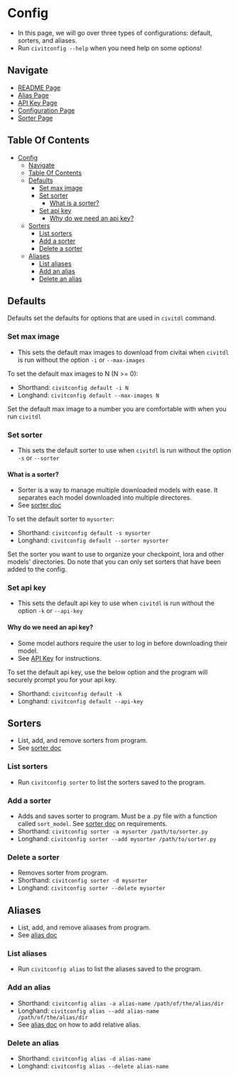 # Config
- In this page, we will go over three types of configurations: default, sorters, and aliases.
- Run `civitconfig --help` when you need help on some options!

## Navigate
- [README Page](../README.md)
- [Alias Page](./alias.md)
- [API Key Page](./api_key.md)
- [Configuration Page](./configuration.md)
- [Sorter Page](./sorter.md)


## Table Of Contents
- [Config](#config)
  - [Navigate](#navigate)
  - [Table Of Contents](#table-of-contents)
  - [Defaults](#defaults)
    - [Set max image](#set-max-image)
    - [Set sorter](#set-sorter)
      - [What is a sorter?](#what-is-a-sorter)
    - [Set api key](#set-api-key)
      - [Why do we need an api key?](#why-do-we-need-an-api-key)
  - [Sorters](#sorters)
    - [List sorters](#list-sorters)
    - [Add a sorter](#add-a-sorter)
    - [Delete a sorter](#delete-a-sorter)
  - [Aliases](#aliases)
    - [List aliases](#list-aliases)
    - [Add an alias](#add-an-alias)
    - [Delete an alias](#delete-an-alias)


## Defaults
Defaults set the defaults for options that are used in `civitdl` command.

### Set max image
- This sets the default max images to download from civitai when `civitdl` is run without the option `-i` or `--max-images`

To set the default max images to N (N >= 0): 
- Shorthand: `civitconfig default -i N`
- Longhand: `civitconfig default --max-images N`

Set the default max image to a number you are comfortable with when you run `civitdl`


### Set sorter
- This sets the default sorter to use when `civitdl` is run without the option `-s` or `--sorter` 

#### What is a sorter?
- Sorter is a way to manage multiple downloaded models with ease. It separates each model downloaded into multiple directores.
- See [sorter doc](./sorter.md)

To set the default sorter to `mysorter`:
- Shorthand: `civitconfig default -s mysorter`
- Longhand: `civitconfig default --sorter mysorter`

Set the sorter you want to use to organize your checkpoint, lora and other models' directories.
Do note that you can only set sorters that have been added to the config.


### Set api key
- This sets the default api key to use when `civitdl` is run without the option `-k` or `--api-key`

#### Why do we need an api key?
- Some model authors require the user to log in before downloading their model.
- See [API Key](./api_key.md) for instructions.

To set the default api key, use the below option and the program will securely prompt you for your api key.
- Shorthand: `civitconfig default -k`
- Longhand: `civitconfig default --api-key`


## Sorters
- List, add, and remove sorters from program.
- See [sorter doc](./sorter.md)

### List sorters
- Run `civitconfig sorter` to list the sorters saved to the program.

### Add a sorter
- Adds and saves sorter to program. Must be a .py file with a function called `sort_model`. See [sorter doc](./sorter.md) on requirements.
- Shorthand: `civitconfig sorter -a mysorter /path/to/sorter.py`
- Longhand: `civitconfig sorter --add mysorter /path/to/sorter.py`

### Delete a sorter
- Removes sorter from program.
- Shorthand: `civitconfig sorter -d mysorter`
- Longhand: `civitconfig sorter --delete mysorter`


## Aliases
- List, add, and remove aliaases from program.
- See [alias doc](./alias.md)

### List aliases
- Run `civitconfig alias` to list the aliases saved to the program.

### Add an alias
- Shorthand: `civitconfig alias -a alias-name /path/of/the/alias/dir`
- Longhand: `civitconfig alias --add alias-name /path/of/the/alias/dir`
- See [alias doc](./alias.md) on how to add relative alias.

### Delete an alias
- Shorthand: `civitconfig alias -d alias-name`
- Longhand: `civitconfig alias --delete alias-name`



